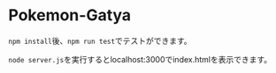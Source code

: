 # Pokemon-Gatya

`npm install`後、`npm run test`でテストができます。

`node server.js`を実行するとlocalhost:3000でindex.htmlを表示できます。
